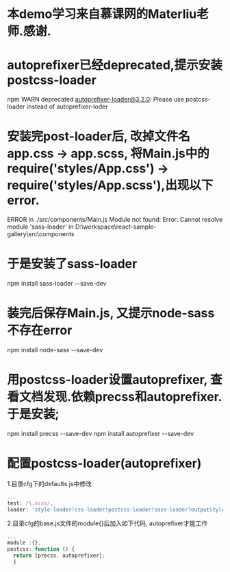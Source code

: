 # 本demo学习来自慕课网的Materliu老师.感谢.

# autoprefixer已经deprecated,提示安装postcss-loader
npm WARN deprecated autoprefixer-loader@3.2.0: Please use postcss-loader instead of autoprefixer-loder

# 安装完post-loader后, 改掉文件名app.css -> app.scss, 将Main.js中的require('styles/App.css') -> require('styles/App.scss'),出现以下error.
ERROR in ./src/components/Main.js
Module not found: Error: Cannot resolve module 'sass-loader' in D:\workspace\react-sample-gallery\src\components

# 于是安装了sass-loader
npm install sass-loader --save-dev

# 装完后保存Main.js, 又提示node-sass不存在error
npm install node-sass --save-dev

# 用postcss-loader设置autoprefixer, 查看文档发现.依赖precss和autoprefixer.于是安装;
npm install precss --save-dev
npm install autoprefixer --save-dev

# 配置postcss-loader(autoprefixer)
1.目录cfg下的defaults.js中修改
```javascript
...
test: /\.scss/,
loader: 'style-loader!css-loader!postcss-loader!sass-loader?outputStyle=expanded'
```

2.目录cfg的base.js文件的module{}后加入如下代码, autoprefixer才能工作
```javascript
...
module :{},
postcss: function () {
  return [precss, autoprefixer];
  }
```












